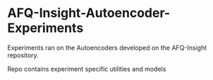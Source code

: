 # AFQ-Insight-Autoencoder-Experiments
Experiments ran on the Autoencoders developed on the AFQ-Insight repository.

Repo contains experiment specific utilities and models